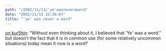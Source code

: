 ```yaml
---
path: "/2002/11/13/'ye'wasneveraword" 
date: "2002/11/13 22:34:07" 
title: "'ye' was never a word" 
---
```

<a href="http://www.kuro5hin.org/?op=displaystory;sid=2002/11/12/31017/737">on kur5hin</a>: "Without even thinking about it, I believed that 'Ye' was a word." but doesn't the fact that it is in common use (for some relatively uncommon situations) today mean it now <i>is</i> a word?
